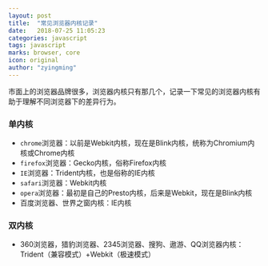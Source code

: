 ```yaml
---
layout: post
title:  "常见浏览器内核记录"
date:   2018-07-25 11:05:23
categories: javascript
tags: javascript
marks: browser, core
icon: original
author: "zyingming"
---
```


市面上的浏览器品牌很多，浏览器内核只有那几个，记录一下常见的浏览器内核有助于理解不同浏览器下的差异行为。

### 单内核
- `chrome`浏览器：以前是Webkit内核，现在是Blink内核，统称为Chromium内核或Chrome内核
- `firefox`浏览器：Gecko内核，俗称Firefox内核
- `IE`浏览器：Trident内核，也是俗称的IE内核
- `safari`浏览器：Webkit内核
- `opera`浏览器：最初是自己的Presto内核，后来是Webkit，现在是Blink内核
- 百度浏览器、世界之窗内核：IE内核

### 双内核
- 360浏览器，猎豹浏览器、2345浏览器、搜狗、遨游、QQ浏览器内核：Trident（兼容模式）+Webkit（极速模式）

